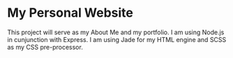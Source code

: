 <h1>My Personal Website</h1>
This project will serve as my About Me and my portfolio. I am using Node.js in cunjunction with Express. I am using Jade for my HTML engine and SCSS as my CSS pre-processor.
